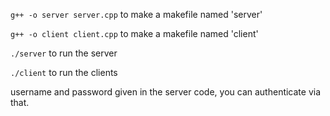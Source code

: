 `g++ -o server server.cpp` to make a makefile named 'server'

`g++ -o client client.cpp` to make a makefile named 'client'

`./server` to run the server 

`./client` to run the clients

username and password given in the server code, you can authenticate via that. 
